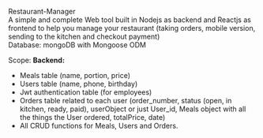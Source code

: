 Restaurant-Manager  
A simple and complete Web tool built in Nodejs as backend and Reactjs as frontend to help you manage your restaurant (taking orders, mobile version, sending to the kitchen and checkout payment)            
Database: mongoDB with Mongoose ODM   
       
Scope: 
**Backend:**  
 - Meals table (name, portion, price)  
 - Users table (name, phone, birthday)  
 - Jwt authentication table (for employees)  
 - Orders table related to each user (order_number, status (open, in kitchen, ready, paid), userObject or just User_id, Meals object with all the things the User ordered, totalPrice, date)  
 - All CRUD functions for Meals, Users and Orders.  

